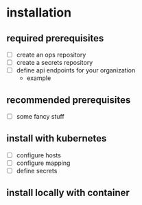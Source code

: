 # installation

## required prerequisites
- [ ] create an ops repository
- [ ] create a secrets repository
- [ ] define api endpoints for your organization
  - example

## recommended prerequisites
- [ ] some fancy stuff

## install with kubernetes
- [ ] configure hosts
- [ ] configure mapping
- [ ] define secrets

## install locally with container
